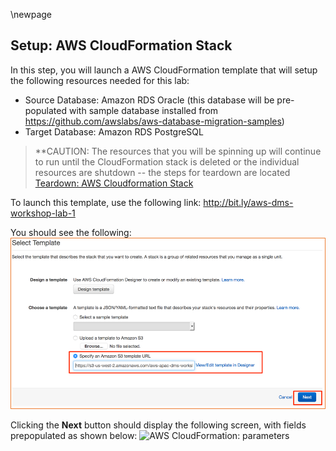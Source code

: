 \newpage

## Setup: AWS CloudFormation Stack

In this step, you will launch a AWS CloudFormation template that will setup the following resources needed for this lab:

- Source Database: Amazon RDS Oracle (this database will be pre-populated with sample database installed from <https://github.com/awslabs/aws-database-migration-samples>)
- Target Database: Amazon RDS PostgreSQL

> **CAUTION: The resources that you will be spinning up will continue to run until the CloudFormation stack is deleted or the individual resources are shutdown -- the steps for teardown are located [Teardown: AWS Cloudformation Stack](#teardown-aws-cloudformation-stack)

To launch this template, use the following link:
<http://bit.ly/aws-dms-workshop-lab-1>

You should see the following:
![AWS CloudFormation: installing the lab template](images/aws-cloudformation-load-template.png)

Clicking the **Next** button should display the following screen, with fields prepopulated as shown below:
![AWS CloudFormation: parameters](images/aws-cloudformation-parameters.png)